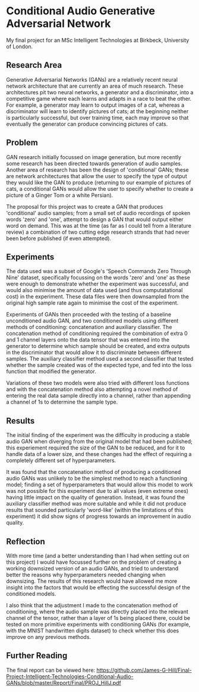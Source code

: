 # Conditional Audio Generative Adversarial Network

My final project for an MSc Intelligent Technologies at Birkbeck, University of London.

## Research Area

Generative Adversarial Networks (GANs) are a relatively recent neural network architecture that are currently an area of much research.
These architectures pit two neural networks, a generator and a discriminator, into a competitive game where each learns and adapts in a race to beat the other.
For example, a generator may learn to output images of a cat, whereas a discriminator will learn to identify pictures of cats; at the beginning neither is particularly successful, but over training time, each may improve so that eventually the generator can produce convincing pictures of cats.

## Problem

GAN research initially focussed on image generation, but more recently some research has been directed towards generation of audio samples.
Another area of research has been the design of 'conditional' GANs; these are network architectures that allow the user to specify the type of output they would like the GAN to produce (returning to our example of pictures of cats, a conditional GANs would allow the user to specify whether to create a picture of a Ginger Tom or a white Persian).

The proposal for this project was to create a GAN that produces 'conditional' audio samples; from a small set of audio recordings of spoken words 'zero' and 'one', attempt to design a GAN that would output either word on demand.
This was at the time (as far as I could tell from a literature review) a combination of two cutting edge research strands that had never been before published (if even attempted).

## Experiments

The data used was a subset of Google's 'Speech Commands Zero Through Nine' dataset, specifically focussing on the words 'zero' and 'one' as these were enough to demonstrate whether the experiment was successful, and would also minimise the amount of data used (and thus computatational cost) in the experiment.
These data files were then downsampled from the original high sample rate again to minimise the cost of the experiment.

Experiments of GANs then proceeded with the testing of a baseline unconditioned audio GAN, and two conditioned models using different methods of conditioning: concatenation and auxiliary classifier.
The concatenation method of conditioning required the combination of extra 0 and 1 channel layers onto the data tensor that was entered into the generator to determine which sample should be created, and extra outputs in the discriminator that would allow it to discriminate between different samples.
The auxiliary classifier method used a second classifier that tested whether the sample created was of the expected type, and fed into the loss function that modified the generator.

Variations of these two models were also tried with different loss functions and with the concatenation method also attempting a novel method of entering the real data sample directly into a channel, rather than appending a channel of 1s to determine the sample type.

## Results

The initial finding of the experiment was the difficulty in producing a stable audio GAN when diverging from the original model that had been published; this experiement required the size of the GAN to be reduced, and for it to handle data of a lower size, and these changes had the effect of requiring a completely different set of hyperparameters.

It was found that the concatenation method of producing a conditioned audio GANs was unlikely to be the simplest method to reach a functioning model; finding a set of hyperparameters that would allow this model to work was not possible for this experiment due to all values (even extreme ones) having little impact on the quality of generation.
Instead, it was found the auxiliary classifier method was more suitable and while it did not produce results that sounded particularly 'word-like' (within the limitations of this experiment) it did show signs of progress towards an improvement in audio quality.

## Reflection

With more time (and a better understanding than I had when setting out on this project) I would have focussed further on the problem of creating a working downsized version of an audio GANs, and tried to understand better the reasons why hyperparameters needed changing when downsizing.
The results of this research would have allowed me more insight into the factors that would be effecting the successful design of the conditioned models.

I also think that the adjustment I made to the concatenation method of conditioning, where the audio sample was directly placed into the relevant channel of the tensor, rather than a layer of 1s being placed there, could be tested on more primitive experiments with conditioning GANs (for example, with the MNIST handwritten digits dataset) to check whether this does improve on any previous methods.

## Further Reading

The final report can be viewed here:
https://github.com/James-G-Hill/Final-Project-Intelligent-Technologies-Conditional-Audio-GANs/blob/master/Report/Final/PROJ_HillJ.pdf
